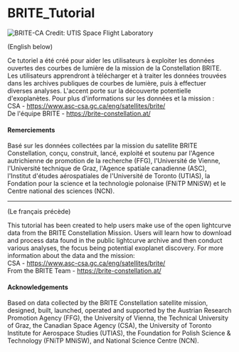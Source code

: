# BRITE_Tutorial

![BRITE-CA](https://github.com/asc-csa/BRITE_Tutorial/assets/137192482/9528e139-bc74-4faf-88d7-da3b43883f1d)
Credit: UTIS Space Flight Laboratory

(English below)

Ce tutoriel a été créé pour aider les utilisateurs à exploiter les données ouvertes des courbes de lumière de la mission de la Constellation BRITE. 
Les utilisateurs apprendront à télécharger et à traiter les données trouvées dans les archives publiques de courbes de lumière, puis à effectuer diverses analyses. 
L'accent porte sur la découverte potentielle d'exoplanètes. 
Pour plus d'informations sur les données et la mission : \
CSA - https://www.asc-csa.gc.ca/eng/satellites/brite/ \
De l'équipe BRITE - https://brite-constellation.at/

#### Remerciements
Basé sur les données collectées par la mission du satellite BRITE Constellation, 
conçu, construit, lancé, exploité et soutenu par l'Agence autrichienne de promotion de la recherche (FFG), 
l'Université de Vienne, l'Université technique de Graz, l'Agence spatiale canadienne (ASC), 
l'Institut d'études aérospatiales de l'Université de Toronto (UTIAS), 
la Fondation pour la science et la technologie polonaise (FNiTP MNiSW) et le Centre national des sciences (NCN).

---
(Le français précède) 

This tutorial has been created to help users make use of the open lightcurve data from the BRITE Constellation Mission. Users will learn how to download and process data found in the public lightcurve archive and then conduct various analyses, the focus being potential exoplanet discovery. For more information about the data and the mission: \
CSA -  https://www.asc-csa.gc.ca/eng/satellites/brite/ \
From the BRITE Team - https://brite-constellation.at/

#### Acknowledgements
Based on data collected by the BRITE Constellation satellite mission, designed, built, launched, operated and supported by the Austrian Research Promotion Agency (FFG), the University of Vienna, the Technical University of Graz, the Canadian Space Agency (CSA), the University of Toronto Institute for Aerospace Studies (UTIAS), the Foundation for Polish Science & Technology (FNiTP MNiSW), and National Science Centre (NCN).

